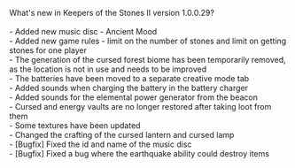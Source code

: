 What's new in Keepers of the Stones II version 1.0.0.29?<br />
<br />- Added new music disc - Ancient Mood
<br />- Added new game rules - limit on the number of stones and limit on getting stones for one player
<br />- The generation of the cursed forest biome has been temporarily removed, as the location is not in use and needs to be improved
<br />- The batteries have been moved to a separate creative mode tab
<br />- Added sounds when charging the battery in the battery charger
<br />- Added sounds for the elemental power generator from the beacon
<br />- Cursed and energy vaults are no longer restored after taking loot from them
<br />- Some textures have been updated
<br />- Changed the crafting of the cursed lantern and cursed lamp
<br />- [Bugfix] Fixed the id and name of the music disc
<br />- [Bugfix] Fixed a bug where the earthquake ability could destroy items